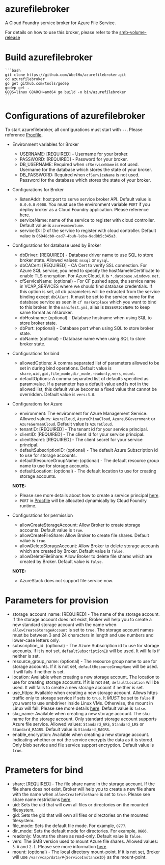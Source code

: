 # azurefilebroker

A Cloud Foundry service broker for Azure File Service.

For details on how to use this broker, please refer to the [smb-volume-release](https://github.com/AbelHu/smb-volume-release)

# Build azurefilebroker

    ```bash
    git clone https://github.com/AbelHu/azurefilebroker.git
    cd azurefilebroker
    go get github.com/tools/godep
    godep get .
    GOOS=linux GOARCH=amd64 go build -o bin/azurefilebroker
    ```

# Configurations of azurefilebroker
To start azurefilebroker, all configurations must start with `--`. Please reference [Procfile](./Procfile).

- Environment variables for Broker
    - USERNAME: [REQUIRED] - Username for your broker.
    - PASSWORD: [REQUIRED] - Password for your broker.
    - DB_USERNAME: Required when `cfServiceName` is not used. Username for the database which stores the state of your broker.
    - DB_PASSWORD: Required when `cfServiceName` is not used. Password for the database which stores the state of your broker.

- Configurations for Broker
    - listenAddr: host:port to serve service broker API. Default value is `0.0.0.0:9000`. You must use the environment variable `PORT` if you deploy broker as a Cloud Foundry application. Please reference [here](https://docs.run.pivotal.io/devguide/deploy-apps/environment-variable.html#PORT).
    - serviceName: name of the service to register with cloud controller. Default value is `azuresmbvolume`.
    - serviceID: ID of the service to register with cloud controller. Default value is `06948cb0-cad7-4buh-leba-9ed8b5c345a3`.

- Configurations for database used by Broker
    - dbDriver: [REQUIRED] - Database driver name to use SQL to store broker state. Allowed values: `mssql` or `mysql`.
    - dbCACert: [REQUIRED] - CA Cert to verify SSL connection. For Azure SQL service, you need to specify the hostNameInCertificate to enable TLS encryption. For AzureCloud, it is `*.database.windows.net`.
    - cfServiceName: (optional) - For CF pushed apps, the service name in VCAP_SERVICES where we should find database credentials. If this option is set, all db parameters will be extracted from the service binding except `dbCACert`. It must be set to the service name for the database service as seen in `cf marketplace` which you want to bind to this broker. In the `manifest.yml`, alias is `DBSERVICENAME` to keep same format as nfsbroker.
    - dbHostname: (optional) - Database hostname when using SQL to store broker state.
    - dbPort: (optional) - Database port when using SQL to store broker state.
    - dbName: (optional) - Database name when using SQL to store broker state.

- Configurations for bind
    - allowedOptions: A comma separated list of parameters allowed to be set in during bind operations. Default value is `share,uid,gid,file_mode,dir_mode,readonly,vers,mount`.
    - defaultOptions: A comma separated list of defaults specified as param:value. If a parameter has a default value and is not in the allowed list, this default value becomes a fixed value that cannot be overridden. Default value is `vers:3.0`.

- Configurations for Azure
    - environment: The environment for Azure Management Service. Allowed values: `AzureCloud`, `AzureChinaCloud`, `AzureUSGovernment` or `AzureGermanCloud`. Default value is `AzureCloud`.
    - tenantID: [REQUIRED] - The tenant id for your service principal.
    - clientID: [REQUIRED] - The client id for your service principal.
    - clientSecret: [REQUIRED] - The client secret for your service principal.
    - defaultSubscriptionID: (optional) - The default Azure Subscription id to use for storage accounts.
    - defaultResourceGroupName: (optional) - The default resource group name to use for storage accounts.
    - defaultLocation: (optional) - The default location to use for creating storage accounts.

    **NOTE:**

    - Please see more details about how to create a service principal [here](https://github.com/cloudfoundry-incubator/bosh-azure-cpi-release/blob/master/docs/get-started/create-service-principal.md).
    - `PORT` in [Procfile](./Procfile) will be allocated dynamically by Cloud Foundry runtime.

- Configurations for permission
    - allowCreateStorageAccount: Allow Broker to create storage accounts. Default value is `true`.
    - allowCreateFileShare: Allow Broker to create file shares. Default value is `true`.
    - allowDeleteStorageAccount: Allow Broker to delete storage accounts which are created by Broker. Default value is `false`.
    - allowDeleteFileShare: Allow Broker to delete file shares which are created by Broker. Default value is `false`.

    **NOTE:**

    - AzureStack does not support file service now.

# Parameters for provision

- storage\_account_name: [REQUIRED] - The name of the storage account. If the storage account does not exist, Broker will help you to create a new standard storage account with the name when `allowCreateStorageAccount` is set to `true`. The storage account names must be between 3 and 24 characters in length and use numbers and lower-case letters only.
- subscription_id: (optional) - The Azure Subscription id to use for storage accounts. If it is not set, `defaultSubscriptionID` will be used. It will fails if neither is set.
- resource\_group_name: (optional) - The resource group name to use for storage accounts. If it is not set, `defaultResourceGroupName` will be used. It will fails if neither is set.
- location: Available when creating a new storage account. The location to use for creating storage accounts. If it is not set, `defaultLocation` will be used. It will fails to create a new storage account if neither is set.
- use_https: Available when creating a new storage account. Allows https traffic only to storage service if sets to `true`. It *MUST* be set to `false` if you want to use smbdriver inside Linux VMs. Otherwise, the mount in Linux will fail. Please see more details [here](https://docs.microsoft.com/en-us/azure/storage/storage-security-guide). Default value is `false`.
- sku_name: Available when creating a new storage account. The sku name for the storage account. Only standard storage account supports Azure file service. Allowed values: `Standard_GRS`, `Standard_LRS` or `Standard_RAGRS`. Default value is `Standard_RAGRS`.
- enable_encryption: Available when creating a new storage account. Indicating whether or not the service encrypts the data as it is stored. Only blob service and file service support encryption. Default value is `true`.

# Prameters for bind

- share: [REQUIRED] - The file share name in the storage account. If the file share does not exist, Broker will help you to create a new file share with the name when `allowCreateFileShare` is set to `true`. Please see share name restrictions [here](https://docs.microsoft.com/en-us/rest/api/storageservices/naming-and-referencing-shares--directories--files--and-metadata#share-names).
- uid: Sets the uid that will own all files or directories on the mounted filesystem.
- gid: Sets the gid that will own all files or directories on the mounted filesystem.
- file_mode: Sets the default file mode. For example, `0777`.
- dir_mode: Sets the default mode for directories. For example, `0666`.
- readonly: Mounts the share as read-only. Default value is `false`.
- vers: The SMB version used to mount Azure file shares. Allowed values: `3.0` and `2.1`. Please see more information [here](https://azure.microsoft.com/en-us/blog/azure-file-storage-now-generally-available/).
- mount: (optional) - The local directory mount-point. If it is not set, Broker will use `/var/vcap/data/#{ServiceInstanceID}` as the mount-point.
